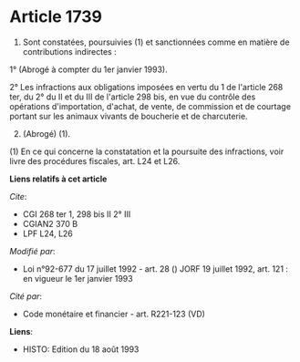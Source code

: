 # Article 1739

1. Sont constatées, poursuivies (1) et sanctionnées comme en matière de contributions indirectes :

1° (Abrogé à compter du 1er janvier 1993).

2° Les infractions aux obligations imposées en vertu du 1 de l'article 268 ter, du 2° du II et du III de l'article 298 bis,
en vue du contrôle des opérations d'importation, d'achat, de vente, de commission et de courtage portant sur les animaux
vivants de boucherie et de charcuterie.

2. (Abrogé) (1).

(1) En ce qui concerne la constatation et la poursuite des infractions, voir livre des procédures fiscales, art. L24 et L26.

**Liens relatifs à cet article**

_Cite_:

  - CGI 268 ter 1, 298 bis II 2° III
  - CGIAN2 370 B
  - LPF L24, L26

_Modifié par_:

  - Loi n°92-677 du 17 juillet 1992 - art. 28 () JORF 19 juillet 1992, art. 121 : en vigueur le 1er janvier 1993

_Cité par_:

  - Code monétaire et financier - art. R221-123 (VD)

**Liens**:

  - HISTO: Edition du 18 août 1993
